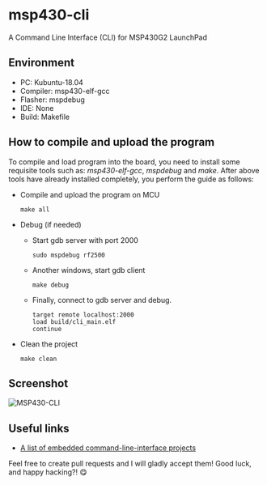 # msp430-cli

A Command Line Interface (CLI) for MSP430G2 LaunchPad

## Environment

* PC:        Kubuntu-18.04
* Compiler:  msp430-elf-gcc
* Flasher:   mspdebug
* IDE:       None
* Build:     Makefile

## How to compile and upload the program

To compile and load program into the board, you need to install some requisite tools such as: *msp430-elf-gcc*, *mspdebug* and *make*.
After above tools have already installed completely, you perform the guide as follows:

* Compile and upload the program on MCU

  ```shell
  make all
  ```

* Debug (if needed)

  * Start gdb server with port 2000

    ```shell
    sudo mspdebug rf2500
    ```

  * Another windows, start gdb client

    ```shell
    make debug
    ```

  * Finally, connect to gdb server and debug.

    ```shell
    target remote localhost:2000
    load build/cli_main.elf
    continue
    ```

* Clean the project

  ```shell
  make clean
  ```

## Screenshot

![MSP430-CLI](https://raw.githubusercontent.com/nhivp/msp430-cli/master/docs/imgs/msp430-cli.png "MSP430-CLI")

## Useful links

* [A list of embedded command-line-interface projects](http://www.dalescott.net/an-embedded-command-line-interface/)

Feel free to create pull requests and I will gladly accept them!
Good luck, and happy hacking?! :yum:
